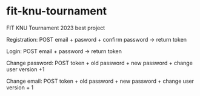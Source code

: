 # fit-knu-tournament

FIT KNU Tournament 2023 best project

Registration: POST email + pasword + confirm password -> return token

Login: POST email + password -> return token

Change password: POST token + old password + new password + change user version +1

Change email: POST token + old password + new password + change user version + 1
